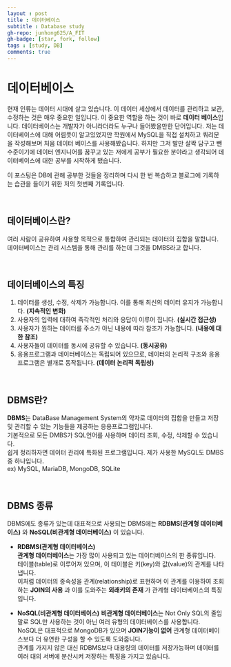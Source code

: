 ```yaml
---
layout : post
title : 데이터베이스
subtitle : Database study
gh-repo: junhong625/A_FIT
gh-badge: [star, fork, follow]
tags : [study, DB]
comments: true
---
```


# 데이터베이스

현재 인류는 데이터 시대에 살고 있습니다. 이 데이터 세상에서 데이터를 관리하고 보관, 수정하는 것은 매우 중요한 일입니다. 
이 중요한 역할을 하는 것이 바로 **데이터 베이스**입니다.
데이터베이스는 개발자가 아니라더라도 누구나 들어봤을만한 단어입니다. 
저는 데이터베이스에 대해 어렴풋이 알고있었지만 학원에서 MySQL을 직접 설치하고 쿼리문을 작성해보며 처음 데이터 베이스를 사용해봤습니다. 
하지만 그저 발만 살짝 담구고 뺀 수준이기에 데이터 엔지니어를 꿈꾸고 있는 저에게 공부가 필요한 분야라고 생각되어 데이터베이스에 대한 공부를 시작하게 됐습니다.

이 포스팅은 DB에 관해 공부한 것들을 정리하며 다시 한 번 복습하고 블로그에 기록하는 습관을 들이기 위한 저의 첫번째 기록입니다.

<br>

## 데이터베이스란?
여러 사람이 공유하여 사용할 목적으로 통합하여 관리되는 데이터의 집합을 말합니다.   
데이터베이스는 관리 시스템을 통해 관리를 하는데 그것을 DMBS라고 합니다.

<br>

## 데이터베이스의 특징
1. 데이터를 생성, 수정, 삭제가 가능합니다. 이를 통해 최신의 데이터 유지가 가능합니다. **(지속적인 변화)**
2. 사용자의 입력에 대하여 즉각적인 처리와 응답이 이루어 집니다. **(실시간 접근성)**
3. 사용자가 원하는 데이터를 주소가 아닌 내용에 따라 참조가 가능합니다. **(내용에 대한 참조)**
4. 사용자들이 데이터를 동시에 공유할 수 있습니다. **(동시공유)**
5. 응용프로그램과 데이터베이스는 독립되어 있으므로, 데이터의 논리적 구조와 응용프로그램은 별개로 동작됩니다. **(데이터 논리적 독립성)**

<br>

## DBMS란?
**DBMS**는 DataBase Management System의 약자로 데이터의 집합을 만들고 저장 및 관리할 수 있는 기능들을 제공하는 응용프로그램입니다.  
기본적으로 모든 DMBS가 SQL언어를 사용하며 데이터 조회, 수정, 삭제할 수 있습니다.    
쉽게 정리하자면 데이터 관리에 특화된 프로그램입니다.
제가 사용한 MySQL도 DMBS 중 하나입니다.   
ex) MySQL, MariaDB, MongoDB, SQLite

<br>

## DBMS 종류
DBMS에도 종류가 있는데 대표적으로 사용되는 DBMS에는 **RDBMS(관계형 데이터베이스)** 와 **NoSQL(비관계형 데이터베이스)** 이 있습니다.

- **RDBMS(관계형 데이터베이스)**   
**관계형 데이터베이스**는 가장 많이 사용되고 있는 데이터베이스의 한 종류입니다.   
테이블(table)로 이루어져 있으며, 이 테이블은 키(key)와 값(value)의 관계를 나타냅니다.   
이처럼 데이터의 종속성을 관계(relationship)로 표현하며 이 관계를 이용하여 조회하는 **JOIN의 사용** 과 이를 도와주는 **외래키의 존재** 가 관계형 데이터베이스의 특징입니다. 

- **NoSQL(비관계형 데이터베이스)**
**비관계형 데이터베이스**는 Not Only SQL의 줄임말로 SQL만 사용하는 것이 아닌 여러 유형의 데이터베이스를 사용합니다.   
NoSQL은 대표적으로 MongoDB가 있으며 **JOIN기능이 없어** 관계형 데이터베이스보다 더 유연한 구성을 할 수 있도록 도와줍니다.   
관계를 가지지 않은 대신 RDBMS보다 대용량의 데이터를 저장가능하며 데이터를 여러 대의 서버에 분산시켜 저장하는 특징을 가지고 있습니다.
